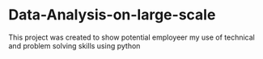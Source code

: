 # Data-Analysis-on-large-scale
This project was created to show potential employeer my use of technical and problem solving skills using python
